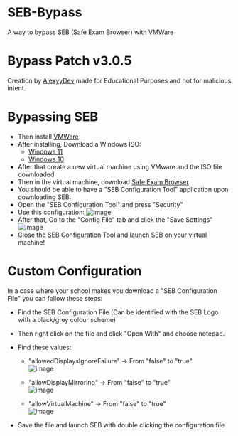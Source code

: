 # SEB-Bypass
A way to bypass SEB (Safe Exam Browser) with VMWare


# Bypass Patch v3.0.5
Creation by [AlexyyDev](https://github.com/ItsNotAlexy) made for Educational Purposes and not for malicious intent.


# Bypassing SEB
- Then install [VMWare](https://www.vmware.com/products/workstation-player.html)
- After installing, Download a Windows ISO:
    - [Windows 11](https://www.microsoft.com/software-download/windows11)
    - [Windows 10](https://www.microsoft.com/en-us/software-download/windows10ISO)
- After that create a new virtual machine using VMware and the ISO file downloaded
- Then in the virtual machine, download [Safe Exam Browser](https://safeexambrowser.org/download_en.html)
- You should be able to have a "SEB Configuration Tool" application upon downloading SEB.
- Open the "SEB Configuration Tool" and press "Security"
- Use this configuration:
    ![image](https://github.com/ItsNotAlexy/SEB-Bypass/assets/101402577/b7b12295-b4c9-432e-a271-096d4b2675f7)
- After that, Go to the "Config File" tab and click the "Save Settings"
![image](https://github.com/ItsNotAlexy/SEB-Bypass/assets/101402577/a9cf6c15-67e2-43ea-9a67-4a4b33ddf21e)
- Close the SEB Configuration Tool and launch SEB on your virtual machine!

# Custom Configuration
In a case where your school makes you download a "SEB Configuration File" you can follow these steps:
- Find the SEB Configuration File (Can be identified with the SEB Logo with a black/grey colour scheme)
- Then right click on the file and click "Open With" and choose notepad.
- Find these values:
  - "allowedDisplaysIgnoreFailure" -> From "false" to "true"
  <br>![image](https://github.com/ItsNotAlexy/SEB-Bypass/assets/101402577/6ecd3030-ff8d-472f-9d94-af71db9c2c95)

  - "allowDisplayMirroring" -> From "false" to "true"
  <br>![image](https://github.com/ItsNotAlexy/SEB-Bypass/assets/101402577/113bca36-e8b9-4658-bb28-2bab9c832db5)

  - "allowVirtualMachine" -> From "false" to "true"
  <br>![image](https://github.com/ItsNotAlexy/SEB-Bypass/assets/101402577/81612324-edb9-46a5-a6e3-cb0d521ce0b0)

- Save the file and launch SEB with double clicking the configuration file

